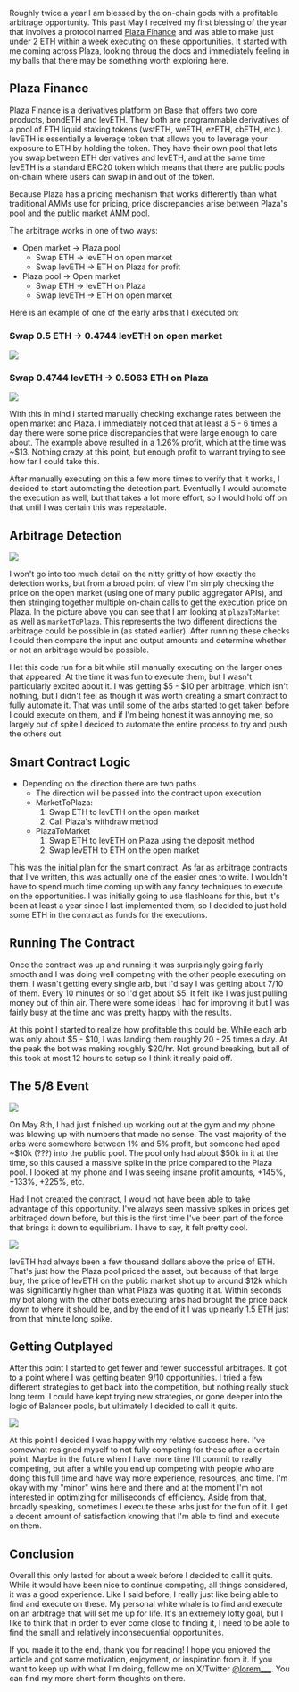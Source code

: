 Roughly twice a year I am blessed by the on-chain gods with a profitable arbitrage opportunity. This past May I received my first blessing of the year that involves a protocol named [Plaza Finance](https://plaza.finance/) and was able to make just under 2 ETH within a week executing on these opportunities. It started with me coming across Plaza, looking throug the docs and immediately feeling in my balls that there may be something worth exploring here.

## Plaza Finance

Plaza Finance is a derivatives platform on Base that offers two core products, bondETH and levETH. They both are programmable derivatives of a pool of ETH liquid staking tokens (wstETH, weETH, ezETH, cbETH, etc.). levETH is essentially a leverage token that allows you to leverage your exposure to ETH by holding the token. They have their own pool that lets you swap between ETH derivatives and levETH, and at the same time levETH is a standard ERC20 token which means that there are public pools on-chain where users can swap in and out of the token.

Because Plaza has a pricing mechanism that works differently than what traditional AMMs use for pricing, price discrepancies arise between Plaza's pool and the public market AMM pool.

The arbitrage works in one of two ways:
- Open market -> Plaza pool
	- Swap ETH -> levETH on open market
	- Swap levETH -> ETH on Plaza for profit
- Plaza pool -> Open market
	- Swap ETH -> levETH on Plaza
	- Swap levETH -> ETH on open market


Here is an example of one of the early arbs that I executed on:

###  Swap 0.5 ETH -> 0.4744 levETH on open market
![](/images/plaza-finance/1.png)

### Swap 0.4744 levETH -> 0.5063 ETH on Plaza
![](/images/plaza-finance/2.png)

With this in mind I started manually checking exchange rates between the open market and Plaza. I immediately noticed that at least a 5 - 6 times a day there were some price discrepancies that were large enough to care about. The example above resulted in a 1.26% profit, which at the time was ~$13. Nothing crazy at this point, but enough profit to warrant trying to see how far I could take this.

After manually executing on this a few more times to verify that it works, I decided to start automating the detection part. Eventually I would automate the execution as well, but that takes a lot more effort, so I would hold off on that until I was certain this was repeatable.

## Arbitrage Detection

![](/images/plaza-finance/3.png)

I won't go into too much detail on the nitty gritty of how exactly the detection works, but from a broad point of view I'm simply checking the price on the open market (using one of many public aggregator APIs), and then stringing together multiple on-chain calls to get the execution price on Plaza. In the picture above you can see that I am looking at `plazaToMarket` as well as `marketToPlaza`. This represents the two different directions the arbitrage could be possible in (as stated earlier). After running these checks I could then compare the input and output amounts and determine whether or not an arbitrage would be possible.

I let this code run for a bit while still manually executing on the larger ones that appeared. At the time it was fun to execute them, but I wasn't particularly excited about it. I was getting $5 - $10 per arbitrage, which isn't nothing, but I didn't feel as though it was worth creating a smart contract to fully automate it. That was until some of the arbs started to get taken before I could execute on them, and if I'm being honest it was annoying me, so largely out of spite I decided to automate the entire process to try and push the others out.

## Smart Contract Logic

- Depending on the direction there are two paths
	- The direction will be passed into the contract upon execution
	- MarketToPlaza:
		1. Swap ETH to levETH on the open market
		2. Call Plaza's withdraw method
	- PlazaToMarket
		1. Swap ETH to levETH on Plaza using the deposit method
		2. Swap levETH to ETH on the open market

This was the initial plan for the smart contract. As far as arbitrage contracts that I've written, this was actually one of the easier ones to write. I wouldn't have to spend much time coming up with any fancy techniques to execute on the opportunities. I was initially going to use flashloans for this, but it's been at least a year since I last implemented them, so I decided to just hold some ETH in the contract as funds for the executions.

## Running The Contract

Once the contract was up and running it was surprisingly going fairly smooth and I was doing well competing with the other people executing on them. I wasn't getting every single arb, but I'd say I was getting about 7/10 of them. Every 10 minutes or so I'd get about $5. It felt like I was just pulling money out of thin air. There were some ideas I had for improving it but I was fairly busy at the time and was pretty happy with the results.

At this point I started to realize how profitable this could be. While each arb was only about $5 - $10, I was landing them roughly 20 - 25 times a day. At the peak the bot was making roughly $20/hr. Not ground breaking, but all of this took at most 12 hours to setup so I think it really paid off.

## The 5/8 Event

![](/images/plaza-finance/5.png)

On May 8th, I had just finished up working out at the gym and my phone was blowing up with numbers that made no sense. The vast majority of the arbs were somewhere between 1% and 5% profit, but someone had aped ~$10k (???) into the public pool. The pool only had about $50k in it at the time, so this caused a massive spike in the price compared to the Plaza pool. I looked at my phone and I was seeing insane profit amounts, +145%, +133%, +225%, etc.

Had I not created the contract, I would not have been able to take advantage of this opportunity. I've always seen massive spikes in prices get arbitraged down before, but this is the first time I've been part of the force that brings it down to equilibrium. I have to say, it felt pretty cool.

![](/images/plaza-finance/4.png)

levETH had always been a few thousand dollars above the price of ETH. That's just how the Plaza pool priced the asset, but because of that large buy, the price of levETH on the public market shot up to around $12k which was significantly higher than what Plaza was quoting it at. Within seconds my bot along with the other bots executing arbs had brought the price back down to where it should be, and by the end of it I was up nearly 1.5 ETH just from that minute long spike.

## Getting Outplayed

After this point I started to get fewer and fewer successful arbitrages. It got to a point where I was getting beaten 9/10 opportunities. I tried a few different strategies to get back into the competition, but nothing really stuck long term. I could have kept trying new strategies, or gone deeper into the logic of Balancer pools, but ultimately I decided to call it quits.

![](/images/plaza-finance/6.png)

At this point I decided I was happy with my relative success here. I've somewhat resigned myself to not fully competing for these after a certain point. Maybe in the future when I have more time I'll commit to really competing, but after a while you end up competing with people who are doing this full time and have way more experience, resources, and time. I'm okay with my "minor" wins here and there and at the moment I'm not interested in optimizing for milliseconds of efficiency. Aside from that, broadly speaking, sometimes I execute these arbs just for the fun of it. I get a decent amount of satisfaction knowing that I'm able to find and execute on them.


## Conclusion

Overall this only lasted for about a week before I decided to call it quits. While it would have been nice to continue competing, all things considered, it was a good experience. Like I said before, I really just like being able to find and execute on these. My personal white whale is to find and execute on an arbitrage that will set me up for life. It's an extremely lofty goal, but I like to think that in order to ever come close to finding it, I need to be able to find the small and relatively inconsequential opportunities.

If you made it to the end, thank you for reading! I hope you enjoyed the article and got some motivation, enjoyment, or inspiration from it. If you want to keep up with what I'm doing, follow me on X/Twitter [@lorem___](https://twitter.com/lorem___). You can find my more short-form thoughts on there.
